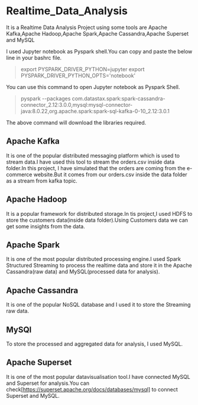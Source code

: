 # Realtime_Data_Analysis
It is a Realtime Data Analysis Project using some tools are Apache Kafka,Apache Hadoop,Apache Spark,Apache Cassandra,Apache Superset and MySQL

I used Jupyter notebook as Pyspark shell.You can copy and paste the below line in your bashrc file.
 >   export PYSPARK_DRIVER_PYTHON=jupyter
 >   export PYSPARK_DRIVER_PYTHON_OPTS='notebook'
    
You can use this command to open Jupyter notebook as Pyspark Shell.

> pyspark --packages com.datastax.spark:spark-cassandra-connector_2.12:3.0.0,mysql:mysql-connector-java:8.0.22,org.apache.spark:spark-sql-kafka-0-10_2.12:3.0.1

The above command will download the libraries required.

## Apache Kafka
It is one of the popular distributed messaging platform which is used to stream data.I have used this tool to stream the orders.csv inside data folder.In this project, I have simulated that the orders are coming from the e-commerce website.But it comes from our orders.csv inside the data folder as a stream from kafka topic.

## Apache Hadoop
It is a popular framework for distributed storage.In tis project,I used HDFS to store the customers data(inside data folder).Using Customers data we can get some insights from the data.

## Apache Spark
It is one of the most popular distributed processing engine.I used Spark Structured Streaming to process the realtime data and store it in the Apache Cassandra(raw data) and MySQL(processed data for analysis).

## Apache Cassandra
It is one of the popular NoSQL database and I used it to store the Streaming raw data.

## MySQl
To store the processed and aggregated data for analysis, I used MySQL.

## Apache Superset
It is one of the most popular datavisualisation tool.I have connected MySQL and Superset for analysis.You can check[https://superset.apache.org/docs/databases/mysql] to connect Superset and MySQL.

